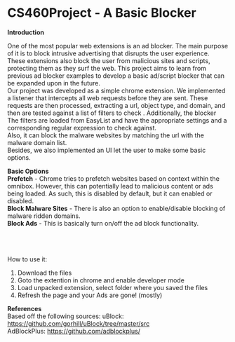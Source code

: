 # CS460Project - A Basic Blocker
<b>Introduction</b><br />

One of the most popular  web extensions is an ad blocker. The main purpose of it is to block intrusive advertising that disrupts the user experience. These extensions also block the user from malicious sites and scripts, protecting them as they surf the web. This project aims to learn from previous ad blocker examples to develop a basic ad/script blocker that can be expanded upon in the future. <br>
Our project was developed as a simple chrome extension. We implemented a listener that intercepts all web requests before they are sent. These requests are then processed, extracting a url, object type, and domain, and then are tested against a list of filters to check . Additionally, the blocker  <br />
The filters are loaded from EasyList and have the appropriate settings and a corresponding regular expression to check against.<br />
Also, it can block the malware websites by matching the url with the malware domain list.<br />
Besides, we also implemented an UI let the user to make some basic options.<br />

<b>Basic Options</b><br>
<b>    Prefetch</b> - Chrome tries to prefetch websites based on context within the omnibox. However, this can potentially lead to malicious content or ads being loaded. As such, this is disabled by default, but it can enabled or disabled. <br>
<b>    Block Malware Sites</b> - There is also an option to enable/disable blocking of malware ridden domains.<br>
<b>    Block Ads</b> - This is basically turn on/off the ad block functionality. 

<br /><br /><br />
How to use it:<br />
1. Download the files<br />
2. Goto the extention in chrome and enable developer mode<br />
3. Load unpacked extension, select folder where you saved the files<br />
4. Refresh the page and your Ads are gone! (mostly)<br />

<b>References</b><br>
Based off the following sources:
uBlock: https://github.com/gorhill/uBlock/tree/master/src<br>
AdBlockPlus: https://github.com/adblockplus/<br>